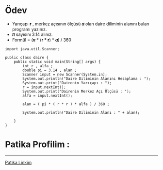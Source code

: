 # Ödev
* Yarıçapı **r** , merkez açısının ölçüsü **𝛼** olan daire diliminin alanını bulan programı yazınız.
* **𝜋** sayısını 3.14 alınız.
* Formül = (**𝜋** * (**r * r**) * **𝛼**) / 360

```
import java.util.Scanner;

public class daire {
    public static void main(String[] args) {
        int r , alfa ;
        double pi = 3.14 , alan ;
        Scanner input = new Scanner(System.in);
        System.out.println("Daire Diliminin Alanını Hesaplama : ");
        System.out.print("Dairenin Yarıçapı : ");
        r = input.nextInt();
        System.out.print("Dairenin Merkez Açı Ölçüsü : ");
        alfa = input.nextInt();
        
        alan = ( pi * ( r * r ) * alfa ) / 360 ;

        System.out.println("Daire Diliminin Alanı : " + alan);

    }
}

```
# Patika Profilim :
***
<a href="https://app.patika.dev/krblttrkn">Patika Linkim</a>